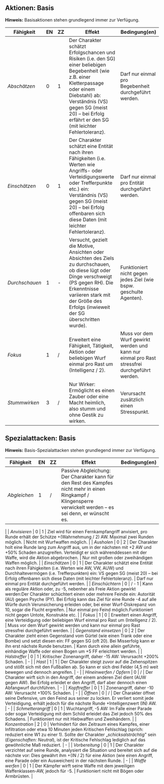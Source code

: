 ## Aktionen: Basis

**Hinweis:** Basisaktionen stehen grundlegend immer zur Verfügung.

| **Fähigkeit** | **EN** | **ZZ** | **Effekt** | **Bedingung(en)** |
| --- | --- | --- | --- | --- |
| _Abschätzen_ | 0 | 1 | Der Charakter schätzt Erfolgschancen und Risiken (i.e. den SG) einer beliebigen Begebenheit (wie z.B. einer Kletterpassage oder einem Diebstahl) ab: Verständnis (VS) gegen SG (meist 20) – bei Erfolg erfährt er den SG (mit leichter Fehlertoleranz). | Darf nur einmal pro Begebenheit durchgeführt werden. |
| _Einschätzen_ | 0 | 1 | Der Charakter schätzt eine Entität nach ihren Fähigkeiten (i.e. Werten wie Angriffs- oder Verteidigungswerte oder Trefferpunkte etc.) ein: Verständnis (VS) gegen SG (meist 20) – bei Erfolg offenbaren sich diese Daten (mit leichter Fehlertoleranz). | Darf nur einmal pro Entität durchgeführt werden. |
| _Durchschauen_ | 1 | - | Versucht, gezielt die Motive, Ansichten oder Absichten des Ziels zu durchschauen, ob diese lügt oder Dinge verschweigt (PS gegen RH). Die Erkenntnisse variieren stark mit der Größe des Erfolgs (inwieweit der SG überschritten wurde). | Funktioniert nicht gegen jedes Ziel (wie bspw. geschulte Agenten). |
| _Fokus_ | 1 | / | Erweitert eine Fähigkeit, Tätigkeit, Aktion oder beliebigen Wurf einmal pro Rast um (Intelligenz / 2). | Muss vor dem Wurf gewirkt werden und kann nur einmal pro Rast stressfrei durchgeführt werden. |
| _Stummwirken_ | 3 | / | Nur Wirker: Ermöglicht es einen Zauber oder eine Macht heimlich, also stumm und ohne Gestik zu wirken. | Verursacht zusätzlich einen Stresspunkt. |

## Spezialattacken: Basis

**Hinweis:** Basis-Spezialattacken stehen grundlegend immer zur Verfügung.

| **Fähigkeit** | **EN** | **ZZ** | **Effekt** | **Bedingung(en)** |
| --- | --- | --- | --- | --- |
| _Abgleichen_ | 1 | / | Passive Abgleichung: Der Charakter kann für den Rest des Kampfes nicht mehr in einen Ringkampf / Klingensperre verwickelt werden – es sei denn, er wünscht es. |
 |
| _Anvisieren_ | 0 | 1 | Ziel wird für einen Fernkampfangriff anvisiert, pro Runde erhält der Schütze +(Wahrnehmung / 2) AW. Maximal zwei Runden möglich. | Nicht mit Wurfwaffen möglich. |
| _Ausholen_ | 0 | 2 | Der Charakter holt eine Runde lang zum Angriff aus, um in der nächsten mit +2 AW und +50% Schaden anzugreifen. Verteidigt er sich währenddessen mit der Waffe, wird die Aktion abgebrochen. | Nur mit großen oder zweihändigen Waffen möglich. |
| _Einschätzen_ | 0 | 1 | Der Charakter schätzt eine Entität nach ihren Fähigkeiten (i.e. Werten wie AW, VW, AUW) und Durchhaltevermögen (i.e. Trefferpunkten) ein: VS gegen SG (meist 20) – bei Erfolg offenbaren sich diese Daten (mit leichter Fehlertoleranz). | Darf nur einmal pro Entität durchgeführt werden. |
| _Einschüchtern_ | 0 | / - 1 | Kann als reguläre Aktion oder, zu -5, nebenher als Freie Aktion gewirkt werden:Der Charakter schüchtert einen oder mehrere Feinde ein: Autorität (AU) gegen Psyche (PY). Bei Erfolg kann das Ziel für eine Runde -4 auf alle Würfe durch Verunsicherung erleiden oder, bei einer Wurf-Diskrepanz von 10, sogar die Flucht ergreifen. | Nur einmal pro Feind möglich.Funktioniert nicht gegen Untote, Konstrukte etc. |
| _Fokus_ | 1 | 0 | Erweitert einen Angriff, eine Verteidigung oder beliebigen Wurf einmal pro Rast um (Intelligenz / 2). | Muss vor dem Wurf gewirkt werden und kann nur einmal pro Rast stressfrei durchgeführt werden. |
| _Gegenstand einsetzen_ | 0 | 2 | Der Charakter zieht einen Gegenstand vom Gürtel (wie einen Trank oder eine Bombe) und setzt diesen ein: FF gegen SG (oft 20). Bei Misserfolg kann er ihn erst nächste Runde benutzen. | Kann durch eine allein geführte, einhändige Waffe oder einen Bogen um +5 FF erleichtert werden. |
| _Halstreffer_ | 0 | 1 | Kritischer Zonenangriff, daher -15 AW: Verursacht +200% Schaden. | - |
| _Hast_ | 1 | 1 | Der Charakter steigt zuvor auf die Zehenspitzen und stößt sich mit den Fußballen ab. So kann er sich drei Felder (4,5 m) weit bewegen und dennoch angreifen. | - |
| _Hineinwerfen / Opfern_ | 0 | / | Der Charakter wirft sich in den Angriff, der einem anderen Ziel dient (AUW gegen AW). Bei Erfolg erleidet er den Angriff, darf aber dennoch einen Abfangwurf durchführen. | - |
| _Kopftreffer_ | 0 | 1 | Zonenangriff, daher -10 AW: Verursacht +100% Schaden. | - |
| _Öffnen_ | 0 | / | Der Charakter öffnet seine Defensive, um den Feind aus seiner zu locken. Er verliert somit jede Verteidigung, erhält jedoch für die nächste Runde +Intelligenzwert (IN) AW. | - |
| _Schmetterangriff_ | 0 | 1 | Wuchtangriff, -5 AW: Im Falle einer Parade oder sogar Verteidigung mit dem Schild erleidet das Ziel jedoch 50% des Schadens. | Funktioniert nur mit Hiebwaffen und Zweihändern. |
| _Konzentration_ | 2 | 0 | Verhindert für den Zeitraum eines Kampfes, einer Infiltration oder etwa 10 Minuten jeden Kritischen Fehlschlag (sprich: reduziert eine W1 zu einer 1). Sollte der Charakter „_schicksalsträchtig_&quot; sein (_Eigenschaften: Neutral_), ist der Kritische Fehlschlag lediglich auf das gewöhnliche Maß reduziert. | - |
| _Vorbereitung_ | 0 | 1 | Der Charakter verzichtet auf seine Runde, analysiert die Situation und bereitet sich auf die nächste vor: Dies gewährt ihm +(IN / 2) für eine Aktion (wie einen Angriff, eine Parade oder ein Ausweichen) in der nächsten Runde. | - |
| _Waffe werfen_ | 0 | 1 | Der Kämpfer wirft seine Waffe mit dem jeweiligen Waffenklassen-AW, jedoch für -5. | Funktioniert nicht mit Bögen oder Armbrüsten. |
